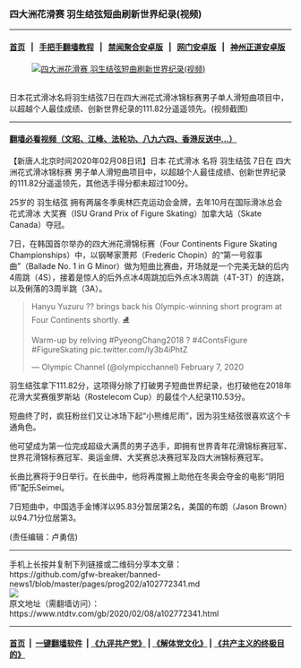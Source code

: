 ### 四大洲花滑赛 羽生结弦短曲刷新世界纪录(视频)
------------------------

#### [首页](https://github.com/gfw-breaker/banned-news1/blob/master/README.md) &nbsp;&nbsp;|&nbsp;&nbsp; [手把手翻墙教程](https://github.com/gfw-breaker/guides/wiki) &nbsp;&nbsp;|&nbsp;&nbsp; [禁闻聚合安卓版](https://github.com/gfw-breaker/bn-android) &nbsp;&nbsp;|&nbsp;&nbsp; [网门安卓版](https://github.com/oGate2/oGate) &nbsp;&nbsp;|&nbsp;&nbsp; [神州正道安卓版](https://github.com/SzzdOgate/update) 



<div><div class="featured_image">
 <a href="https://i.ntdtv.com/assets/uploads/2020/02/1-102.jpg" target="_blank">
  <figure>
   <img alt="四大洲花滑赛 羽生结弦短曲刷新世界纪录(视频)" src="https://i.ntdtv.com/assets/uploads/2020/02/1-102-800x450.jpg"/>
  </figure><br/>
 </a>
 <span class="caption">
  日本花式滑冰名将羽生结弦7日在四大洲花式滑冰锦标赛男子单人滑短曲项目中，以超越个人最佳成绩、创新世界纪录的111.82分遥遥领先。(视频截图)
 </span>
</div>
</div><hr/>

#### [翻墙必看视频（文昭、江峰、法轮功、八九六四、香港反送中...）](https://github.com/gfw-breaker/banned-news1/blob/master/pages/link3.md)

<div><div class="post_content" itemprop="articleBody">
 <p>
  【新唐人北京时间2020年02月08日讯】日本
  <ok href="https://www.ntdtv.com/gb/花式滑冰.htm">
   花式滑冰
  </ok>
  名将
  <ok href="https://www.ntdtv.com/gb/羽生结弦.htm">
   羽生结弦
  </ok>
  7日在
  <ok href="https://www.ntdtv.com/gb/四大洲花式滑冰锦标赛.htm">
   四大洲花式滑冰锦标赛
  </ok>
  男子单人滑短曲项目中，以超越个人最佳成绩、创新世界纪录的111.82分遥遥领先，其他选手得分都未超过100分。
 </p>
 <p>
  25岁的
  <ok href="https://www.ntdtv.com/gb/羽生结弦.htm">
   羽生结弦
  </ok>
  拥有两届冬季奥林匹克运动会金牌，去年10月在国际滑冰总会
  <ok href="https://www.ntdtv.com/gb/花式滑冰.htm">
   花式滑冰
  </ok>
  大奖赛（ISU Grand Prix of Figure Skating）加拿大站（Skate Canada）夺冠。
 </p>
 <p>
  7日，在韩国首尔举办的四大洲花滑锦标赛（Four Continents Figure Skating Championships）中，以钢琴家萧邦（Frederic Chopin）的“第一号叙事曲”（Ballade No. 1 in G Minor）做为短曲比赛曲，开场就是一个完美无缺的后内4周跳（4S），接着是惊人的后外点冰4周跳加后外点冰3周跳（4T-3T）的连跳，以及俐落的3周半跳（3A）。
 </p>
 <blockquote class="twitter-tweet">
  <p dir="ltr" lang="en">
   Hanyu Yuzuru ?? brings back his Olympic-winning short program at Four Continents shortly. ⛸️
  </p>
  <p>
   Warm-up by reliving
   <ok href="https://twitter.com/hashtag/PyeongChang2018?src=hash&amp;ref_src=twsrc%5Etfw">
    #PyeongChang2018
   </ok>
   ?
   <ok href="https://twitter.com/hashtag/4ContsFigure?src=hash&amp;ref_src=twsrc%5Etfw">
    #4ContsFigure
   </ok>
   <ok href="https://twitter.com/hashtag/FigureSkating?src=hash&amp;ref_src=twsrc%5Etfw">
    #FigureSkating
   </ok>
   <ok href="https://t.co/ly3b4iPhtZ">
    pic.twitter.com/ly3b4iPhtZ
   </ok>
  </p>
  <p>
   — Olympic Channel (@olympicchannel)
   <ok href="https://twitter.com/olympicchannel/status/1225722905180372993?ref_src=twsrc%5Etfw">
    February 7, 2020
   </ok>
  </p>
 </blockquote>
 <p>
  <script async="" charset="utf-8" src="https://platform.twitter.com/widgets.js">
  </script>
 </p>
 <p>
  羽生结弦拿下111.82分，这项得分除了打破男子短曲世界纪录，也打破他在2018年花滑大奖赛俄罗斯站（Rostelecom Cup）的最佳个人纪录110.53分。
 </p>
 <p>
  短曲终了时，疯狂粉丝们又让冰场下起“小熊维尼雨”，因为羽生结弦很喜欢这个卡通角色。
 </p>
 <p>
  他可望成为第一位完成超级大满贯的男子选手，即拥有世界青年花滑锦标赛冠军、世界花滑锦标赛冠军、奥运金牌、大奖赛总决赛冠军及四大洲锦标赛冠军。
 </p>
 <p>
  长曲比赛将于9日举行。在长曲中，他将再度搬上助他在冬奥会夺金的电影“阴阳师”配乐Seimei。
 </p>
 <p>
  7日短曲中，中国选手金博洋以95.83分暂居第2名，美国的布朗（Jason Brown）以94.71分位居第3。
 </p>
 <p>
  (责任编辑：卢勇信)
 </p>
 <div class="single_ad">
 </div>
</div>
</div>
<hr/>
手机上长按并复制下列链接或二维码分享本文章：<br/>
https://github.com/gfw-breaker/banned-news1/blob/master/pages/prog202/a102772341.md <br/>
<a href='https://github.com/gfw-breaker/banned-news1/blob/master/pages/prog202/a102772341.md'><img src='https://github.com/gfw-breaker/banned-news1/blob/master/pages/prog202/a102772341.md.png'/></a> <br/>
原文地址（需翻墙访问）：https://www.ntdtv.com/gb/2020/02/08/a102772341.html


------------------------
#### [首页](https://github.com/gfw-breaker/banned-news1/blob/master/README.md) &nbsp;|&nbsp; [一键翻墙软件](https://github.com/gfw-breaker/nogfw/blob/master/README.md) &nbsp;| [《九评共产党》](https://github.com/gfw-breaker/9ping.md/blob/master/README.md#九评之一评共产党是什么) | [《解体党文化》](https://github.com/gfw-breaker/jtdwh.md/blob/master/README.md) | [《共产主义的终极目的》](https://github.com/gfw-breaker/gczydzjmd.md/blob/master/README.md)


<img src='http://gfw-breaker.win/banned-news/pages/prog202/a102772341.md' width='0px' height='0px'/>